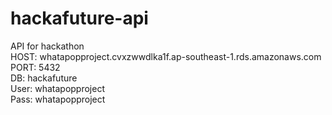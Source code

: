 # hackafuture-api
API for hackathon  
HOST: whatapopproject.cvxzwwdlka1f.ap-southeast-1.rds.amazonaws.com  
PORT: 5432  
DB: hackafuture  
User: whatapopproject  
Pass: whatapopproject  
